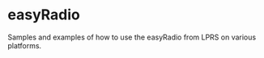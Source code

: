 easyRadio
=========

Samples and examples of how to use the easyRadio from LPRS on various platforms.